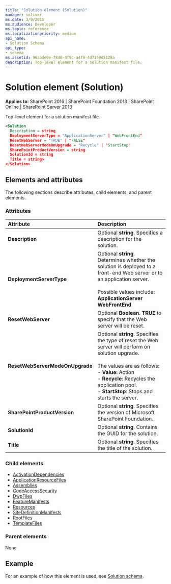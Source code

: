 ```yaml
---
title: "Solution element (Solution)"
manager: soliver
ms.date: 3/9/2015
ms.audience: Developer
ms.topic: reference
ms.localizationpriority: medium
api_name:
- Solution Schema
api_type:
- schema
ms.assetid: 96aade0e-7840-4f9c-a4f8-4d7169d5128a
description: Top-level element for a solution manifest file.
---
```


# Solution element (Solution)

**Applies to:** SharePoint 2016 | SharePoint Foundation 2013 | SharePoint Online | SharePoint Server 2013

Top-level element for a solution manifest file.

```XML
<Solution
  Description = string
  DeploymentServerType = "ApplicationServer" | "WebFrontEnd"
  ResetWebServer = "TRUE" | "FALSE"
  ResetWebServerModeOnUpgrade = "Recycle" | "StartStop"
  SharePointProductVersion = string
  SolutionId = string
  Title = string>
</Solution>
```

## Elements and attributes

The following sections describe attributes, child elements, and parent elements.

### Attributes

|**Attribute**|**Description**|
|:-----|:-----|
|**Description** <br/> |Optional **string**. Specifies a description for the solution.  <br/> |
|**DeploymentServerType** <br/> | Optional **string**. Determines whether the solution is deployed to a front-end Web server or to an application server.<br/><br/>Possible values include:<br/>**ApplicationServer** <br/> **WebFrontEnd** <br/> |
|**ResetWebServer** <br/> |Optional **Boolean**. **TRUE** to specify that the Web server will be reset.  <br/> |
|**ResetWebServerModeOnUpgrade** <br/> |Optional **string**. Specifies the type of reset the Web server will perform on solution upgrade.<br/><br/>The values are as follows:<br/>- **Value**: Action<br/>- **Recycle**: Recycles the application pool.<br/>- **StartStop**: Stops and starts the server. <br/> |
|**SharePointProductVersion** <br/> |Optional **string**. Specifies the version of Microsoft SharePoint Foundation.  <br/> |
|**SolutionId** <br/> |Optional **string**. Contains the GUID for the solution.  <br/> |
|**Title** <br/> |Optional **string**. Specifies the title of the solution.  <br/> |

### Child elements

- [ActivationDependencies](activationdependencies-element-solution.md)
- [ApplicationResourceFiles](applicationresourcefiles-element-solution.md)
- [Assemblies](assemblies-element-solutionassemblies.md)
- [CodeAccessSecurity](codeaccesssecurity-element-solution.md)
- [DwpFiles](dwpfiles-element-solution.md)
- [FeatureManifests](featuremanifests-element-solution.md)
- [Resources](resources-element-solution.md)
- [SiteDefinitionManifests](sitedefinitionmanifests-element-solution.md)
- [RootFiles](rootfiles-element-solution.md)
- [TemplateFiles](templatefiles-element-solution.md)

### Parent elements

None

## Example

For an example of how this element is used, see [Solution schema](solution-schema.md).
